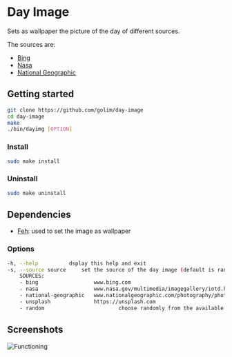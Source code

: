 # Day Image

Sets as wallpaper the picture of the day of different sources.

The sources are:

- [Bing](https://www.bing.com)
- [Nasa](https://www.nasa.gov/multimedia/imagegallery/iotd.html)
- [National Geographic](https://www.nationalgeographic.com/photography/photo-of-the-day/)

## Getting started

```bash
git clone https://github.com/golim/day-image
cd day-image
make
./bin/dayimg [OPTION]
```

### Install

```bash
sudo make install
```

### Uninstall

```bash
sudo make uninstall
```

## Dependencies

- [Feh](https://feh.finalrewind.org/): used to set the image as wallpaper

### Options

```bash
-h, --help			dsplay this help and exit
-s, --source source		set the source of the day image (default is random)
    SOURCES:
    - bing		            www.bing.com
    - nasa		            www.nasa.gov/multimedia/imagegallery/iotd.html
    - national-geographic   www.nationalgeographic.com/photography/photo-of-the-day/
    - unsplash              https://unsplash.com
    - random                        choose randomly from the available sources
```

## Screenshots

![Functioning](screenshots/day-image.gif)
